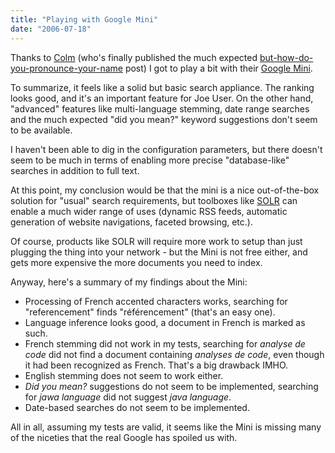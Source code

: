 ```yaml
---
title: "Playing with Google Mini"
date: "2006-07-18"
---
```


Thanks to [Colm](http://codeconsult.ch/bertrand/archives/000694.html) (who's finally published the much expected [but-how-do-you-pronounce-your-name](http://www.stdlib.net/~colmmacc/2006/07/17/how-to-say-my-name/) post) I got to play a bit with their [Google Mini](http://www.google.com/enterprise/mini/).

To summarize, it feels like a solid but basic search appliance. The ranking looks good, and it's an important feature for Joe User. On the other hand, "advanced" features like multi-language stemming, date range searches and the much expected "did you mean?" keyword suggestions don't seem to be available.

I haven't been able to dig in the configuration parameters, but there doesn't seem to be much in terms of enabling more precise "database-like" searches in addition to full text.

At this point, my conclusion would be that the mini is a nice out-of-the-box solution for "usual" search requirements, but toolboxes like [SOLR](http://incubator.apache.org/solr/) can enable a much wider range of uses (dynamic RSS feeds, automatic generation of website navigations, faceted browsing, etc.).

Of course, products like SOLR will require more work to setup than just plugging the thing into your network - but the Mini is not free either, and gets more expensive the more documents you need to index.

Anyway, here's a summary of my findings about the Mini:

- Processing of French accented characters works, searching for "referencement" finds "référencement" (that's an easy one).
- Language inference looks good, a document in French is marked as such.
- French stemming did not work in my tests, searching for _analyse de code_ did not find a document containing _analyses de code_, even though it had been recognized as French. That's a big drawback IMHO.
- English stemming does not seem to work either.
- _Did you mean?_ suggestions do not seem to be implemented, searching for _jawa language_ did not suggest _java language_.
- Date-based searches do not seem to be implemented.

All in all, assuming my tests are valid, it seems like the Mini is missing many of the niceties that the real Google has spoiled us with.

